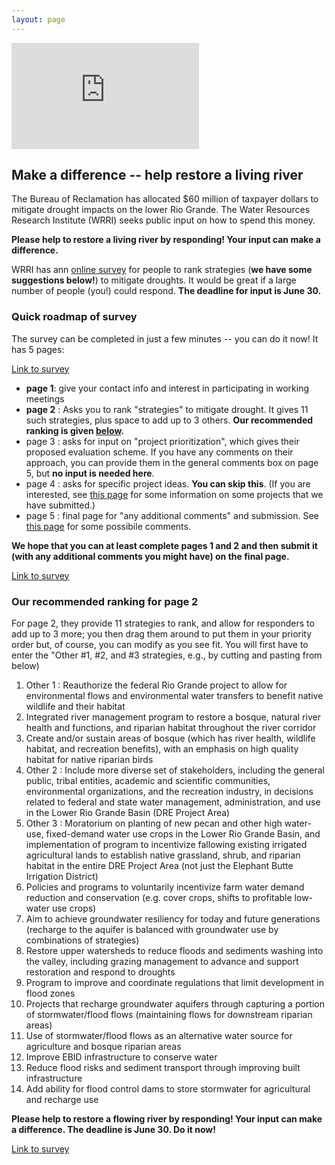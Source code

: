 ```yaml
---
layout: page
---
```


<!--
<iframe width="280" height="157" src="https://www.youtube.com/embed/X1NruG6V8H4?si=q7fb5VPWY9lmv-V-" title="YouTube video player" frameborder="0" allow="accelerometer; autoplay; clipboard-write; encrypted-media; gyroscope; picture-in-picture; web-share" referrerpolicy="strict-origin-when-cross-origin" allowfullscreen></iframe>
-->

<iframe width="300" height="170" src="https://www.youtube.com/embed/ZdokBepbSkg" title="The Water Is Coming ¡Ya Viene La Agua! Draft 1" frameborder="0" allow="accelerometer; autoplay; clipboard-write; encrypted-media; gyroscope; picture-in-picture; web-share" referrerpolicy="strict-origin-when-cross-origin" allowfullscreen></iframe>

## Make a difference -- help restore a living river

   The Bureau of Reclamation has allocated $60 million of taxpayer dollars to mitigate drought impacts on the lower Rio Grande. The Water Resources Research Institute (WRRI) seeks public input on how to spend this money. 

**Please help to restore a living river by responding! Your input can make a difference.**

WRRI has ann [online survey](https://survey123.arcgis.com/share/2acd82fb2ab94a9e915283875d4fdc1d) for people to rank strategies (**we have some suggestions below!**) to mitigate droughts. It would be great if a large number of people (you!) could respond. **The deadline for input is June 30.**


### Quick roadmap of survey

   The survey can be completed in just a few minutes -- you can do it now! It has 5 pages:

   [Link to survey](https://survey123.arcgis.com/share/2acd82fb2ab94a9e915283875d4fdc1d)

- **page 1**: give your contact info and interest in participating in working meetings
- **page 2** : Asks you to rank "strategies" to mitigate drought. It gives 11 such strategies, plus space to add up to 3 others. **Our recommended ranking is given [below](#ranking).**
- page 3 : asks for input on "project prioritization", which gives their proposed evaluation scheme.  If you have any comments on their approach, you can provide them in the general comments box on page 5, but **no input is needed here**.
- page 4 : asks for specific project ideas. **You can skip this**. (If you are interested, see [this page](projects) for some information on some projects that we have submitted.)
- page 5 : final page for "any additional comments" and submission. See [this page](comments) for some possibile comments.

**We hope that you can at least complete pages 1 and 2 and then submit it (with any additional comments you might have) on the final page.**

   [Link to survey](https://survey123.arcgis.com/share/2acd82fb2ab94a9e915283875d4fdc1d)

### Our recommended ranking for page 2

<A NAME=ranking> 

For page 2, they provide 11 strategies to rank, and allow for responders to add up to 3 more; you then drag them around to put them in your priority order but, of course, you can modify as you see fit.
You will first have to enter the "Other #1, #2, and #3 strategies, e.g., by cutting and pasting from below) 

1. Other 1 : Reauthorize the federal Rio Grande project to allow for environmental flows and environmental water transfers to benefit native wildlife and their habitat
1. Integrated river management program to restore a bosque, natural river health and functions, and riparian habitat throughout the river corridor
1. Create and/or sustain areas of bosque (which has river health, wildlife habitat, and recreation benefits), with an emphasis on high quality habitat for native riparian birds
1. Other 2 : Include more diverse set of stakeholders, including the general public, tribal entities, academic and scientific communities, environmental organizations, and the recreation industry, in decisions related to federal and state water management, administration, and use in the Lower Rio Grande Basin (DRE Project Area)
1. Other 3 : Moratorium on planting of new pecan and other high water-use, fixed-demand water use crops in the Lower Rio Grande Basin, and implementation of program to incentivize fallowing existing irrigated agricultural lands to establish native grassland, shrub, and riparian habitat in the entire DRE Project Area (not just the Elephant Butte Irrigation District)
1. Policies and programs to voluntarily incentivize farm water demand reduction and conservation (e.g. cover crops, shifts to profitable low-water use crops)
1. Aim to achieve groundwater resiliency for today and future generations (recharge to the aquifer is balanced with groundwater use by combinations of strategies)
1. Restore upper watersheds to reduce floods and sediments washing into the valley, including grazing management to advance and support restoration and respond to droughts
1. Program to improve and coordinate regulations that limit development in flood zones
1. Projects that recharge groundwater aquifers through capturing a portion of stormwater/flood flows (maintaining flows for downstream riparian areas)
1. Use of stormwater/flood flows as an alternative water source for agriculture and bosque riparian areas
1. Improve EBID infrastructure to conserve water
1. Reduce flood risks and sediment transport through improving built infrastructure
1. Add ability for flood control dams to store stormwater for agricultural and recharge use

**Please help to restore a flowing river by responding! Your input can make a difference. The deadline is June 30. Do it now!**

   [Link to survey](https://survey123.arcgis.com/share/2acd82fb2ab94a9e915283875d4fdc1d)


